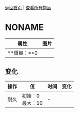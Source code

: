 [返回首页](index.md)   |  [查看所有物品](object.md)
# NONAME  
>   
  
  属性  |   图片   
 ----  |  ----:   
 **重量：**0  |  ![]()   
  
## 变化  
操作  |  值  |  时间  |  变化  
----  |  ----  |  ----  |  ----  
耐久  |  初始：0<br>最大：10  |  -  |    
